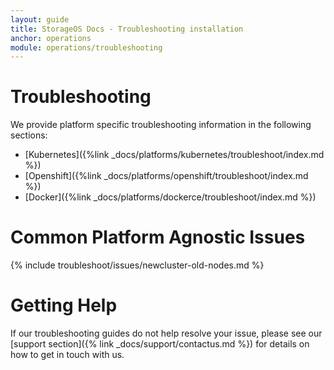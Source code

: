 ```yaml
---
layout: guide
title: StorageOS Docs - Troubleshooting installation
anchor: operations
module: operations/troubleshooting
---
```


# Troubleshooting

We provide platform specific troubleshooting information in the following sections:

- [Kubernetes]({%link _docs/platforms/kubernetes/troubleshoot/index.md %})
- [Openshift]({%link _docs/platforms/openshift/troubleshoot/index.md %})
- [Docker]({%link _docs/platforms/dockerce/troubleshoot/index.md %})

# Common Platform Agnostic Issues

{% include troubleshoot/issues/newcluster-old-nodes.md %}

# Getting Help

If our troubleshooting guides do not help resolve your issue, please see our
[support section]({% link _docs/support/contactus.md %}) for details on how
to get in touch with us.
